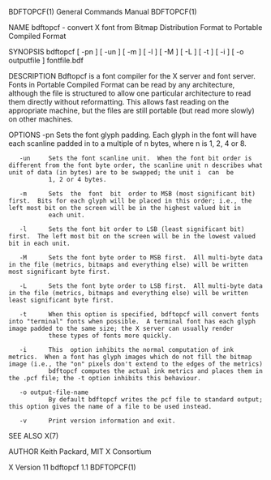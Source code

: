BDFTOPCF(1)                                                                                General Commands Manual                                                                                BDFTOPCF(1)



NAME
       bdftopcf - convert X font from Bitmap Distribution Format to Portable Compiled Format

SYNOPSIS
       bdftopcf [ -pn ] [ -un ] [ -m ] [ -l ] [ -M ] [ -L ] [ -t ] [ -i ] [ -o outputfile ] fontfile.bdf

DESCRIPTION
       Bdftopcf is a font compiler for the X server and font server.  Fonts in Portable Compiled Format can be read by any architecture, although the file is structured to allow one particular architecture
       to read them directly without reformatting.  This allows fast reading on the appropriate machine, but the files are still portable (but read more slowly) on other machines.

OPTIONS
       -pn     Sets the font glyph padding.  Each glyph in the font will have each scanline padded in to a multiple of n bytes, where n is 1, 2, 4 or 8.

       -un     Sets the font scanline unit.  When the font bit order is different from the font byte order, the scanline unit n describes what unit of data (in bytes) are to be swapped; the unit i  can  be
               1, 2 or 4 bytes.

       -m      Sets  the  font  bit  order to MSB (most significant bit) first.  Bits for each glyph will be placed in this order; i.e., the left most bit on the screen will be in the highest valued bit in
               each unit.

       -l      Sets the font bit order to LSB (least significant bit) first.  The left most bit on the screen will be in the lowest valued bit in each unit.

       -M      Sets the font byte order to MSB first.  All multi-byte data in the file (metrics, bitmaps and everything else) will be written most significant byte first.

       -L      Sets the font byte order to LSB first.  All multi-byte data in the file (metrics, bitmaps and everything else) will be written least significant byte first.

       -t      When this option is specified, bdftopcf will convert fonts into "terminal" fonts when possible.  A terminal font has each glyph image padded to the same size; the X server can usually render
               these types of fonts more quickly.

       -i      This  option inhibits the normal computation of ink metrics.  When a font has glyph images which do not fill the bitmap image (i.e., the "on" pixels don't extend to the edges of the metrics)
               bdftopcf computes the actual ink metrics and places them in the .pcf file; the -t option inhibits this behaviour.

       -o output-file-name
               By default bdftopcf writes the pcf file to standard output; this option gives the name of a file to be used instead.

       -v      Print version information and exit.

SEE ALSO
       X(7)

AUTHOR
       Keith Packard, MIT X Consortium



X Version 11                                                                                     bdftopcf 1.1                                                                                     BDFTOPCF(1)
